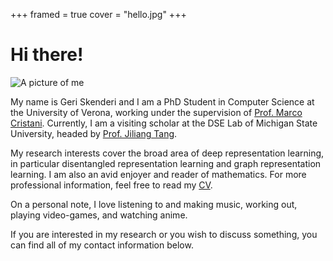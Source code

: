 +++
framed = true
cover = "hello.jpg"
+++

# Hi there!

![A picture of me](img/me.jpg)

My name is Geri Skenderi and I am a PhD Student in Computer Science at the University of Verona, working under the supervision of [Prof. Marco Cristani](https://scholar.google.com/citations?user=LbgTPRwAAAAJ&hl=en&oi=ao). Currently, I am a visiting scholar at the DSE Lab of Michigan State University, headed by [Prof. Jiliang Tang](https://scholar.google.com/citations?user=WtzKMWAAAAAJ&hl=en&oi=ao).

My research interests cover the broad area of deep representation learning, in particular disentangled representation learning and graph representation learning. I am also an avid enjoyer and reader of mathematics. For more professional information, feel free to read my [CV](https://drive.google.com/file/d/1b4r9517qMyL203TUu9hNuyu6bGFb1tQF/view?usp=sharing).

On a personal note, I love listening to and making music, working out, playing video-games, and watching anime. 

If you are interested in my research or you wish to discuss something, you can find all of my contact information below.

